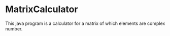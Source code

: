 # MatrixCalculator
This java program is a calculator for a matrix of which elements are complex number.
